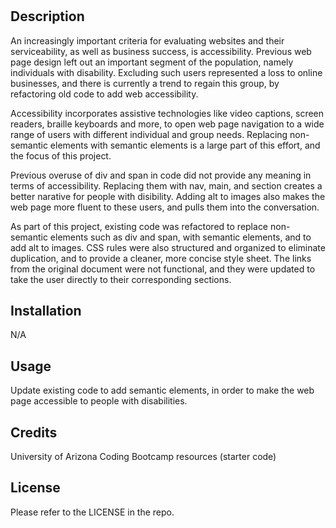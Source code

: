 # <Refactoring Code for Accessibility Purposes>

## Description

An increasingly important criteria for evaluating websites and their serviceability, as well as business success, is accessibility. Previous web page design left out an important segment of the population, namely individuals with disability. Excluding such users represented a loss to online businesses, and there is currently a trend to regain this group, by refactoring old code to add web accessibility.

Accessibility incorporates assistive technologies like video captions, screen readers, braille keyboards and more, to open web page navigation to a wide range of users with different individual and group needs. Replacing non-semantic elements with semantic elements is a large part of this effort, and the focus of this project.

Previous overuse of div and span in code did not provide any meaning in terms of accessibility. Replacing them with nav, main, and section creates a better narative for people with disibility. Adding alt to images also makes the web page more fluent to these users, and pulls them into the conversation.

As part of this project, existing code was refactored to replace non-semantic elements such as div and span, with semantic elements, and to add alt to images. CSS rules were also structured and organized to eliminate duplication, and to provide a cleaner, more concise style sheet. The links from the original document were not functional, and they were updated to take the user directly to their corresponding sections.

## Installation

N/A

## Usage

Update existing code to add semantic elements, in order to make the web page accessible to people with disabilities.

## Credits

University of Arizona Coding Bootcamp resources (starter code)

## License

Please refer to the LICENSE in the repo.
